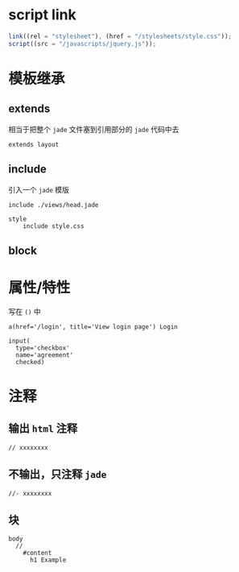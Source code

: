 # script link

```javascript
link((rel = "stylesheet"), (href = "/stylesheets/style.css"));
script((src = "/javascripts/jquery.js"));
```

# 模板继承

## extends

相当于把整个 `jade` 文件塞到引用部分的 `jade` 代码中去

```jade
extends layout
```

## include

引入一个 `jade` 模版

```jade
include ./views/head.jade

style
    include style.css
```

## block

# 属性/特性

写在 `()` 中

```jade
a(href='/login', title='View login page') Login

input(
  type='checkbox'
  name='agreement'
  checked)
```

# 注释

## 输出 `html` 注释

```jade
// xxxxxxxx
```

## 不输出，只注释 `jade`

```jade
//- xxxxxxxx
```

## 块

```jade
body
  //
    #content
      h1 Example
```

